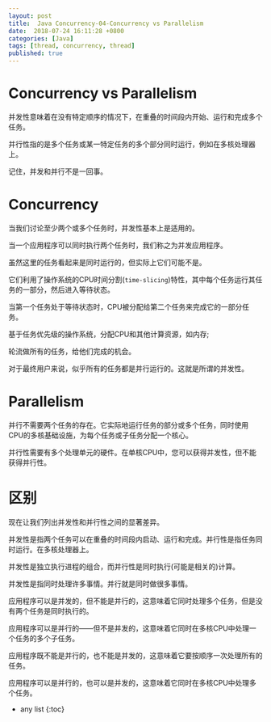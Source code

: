 ```yaml
---
layout: post
title:  Java Concurrency-04-Concurrency vs Parallelism
date:  2018-07-24 16:11:28 +0800
categories: [Java]
tags: [thread, concurrency, thread]
published: true
---
```


# Concurrency vs Parallelism

并发性意味着在没有特定顺序的情况下，在重叠的时间段内开始、运行和完成多个任务。

并行性指的是多个任务或某一特定任务的多个部分同时运行，例如在多核处理器上。

记住，并发和并行不是一回事。

# Concurrency

当我们讨论至少两个或多个任务时，并发性基本上是适用的。

当一个应用程序可以同时执行两个任务时，我们称之为并发应用程序。

虽然这里的任务看起来是同时运行的，但实际上它们可能不是。

它们利用了操作系统的CPU时间分割(`time-slicing`)特性，其中每个任务运行其任务的一部分，然后进入等待状态。

当第一个任务处于等待状态时，CPU被分配给第二个任务来完成它的一部分任务。

基于任务优先级的操作系统，分配CPU和其他计算资源，如内存;

轮流做所有的任务，给他们完成的机会。

对于最终用户来说，似乎所有的任务都是并行运行的。这就是所谓的并发性。

# Parallelism

并行不需要两个任务的存在。它实际地运行任务的部分或多个任务，同时使用CPU的多核基础设施，为每个任务或子任务分配一个核心。

并行性需要有多个处理单元的硬件。在单核CPU中，您可以获得并发性，但不能获得并行性。

# 区别

现在让我们列出并发性和并行性之间的显著差异。

并发性是指两个任务可以在重叠的时间段内启动、运行和完成。并行性是指任务同时运行。在多核处理器上。

并发性是独立执行进程的组合，而并行性是同时执行(可能是相关的)计算。

并发性是指同时处理许多事情。并行就是同时做很多事情。

应用程序可以是并发的，但不能是并行的，这意味着它同时处理多个任务，但是没有两个任务是同时执行的。

应用程序可以是并行的——但不是并发的，这意味着它同时在多核CPU中处理一个任务的多个子任务。

应用程序既不能是并行的，也不能是并发的，这意味着它要按顺序一次处理所有的任务。

应用程序可以是并行的，也可以是并发的，这意味着它同时在多核CPU中处理多个任务。

* any list
{:toc}